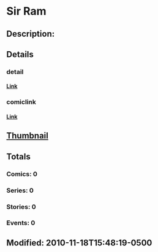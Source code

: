 # Sir Ram
## Description: 
## Details
### detail
#### [Link](http://marvel.com/characters/3412/sir_ram?utm_campaign=apiRef&utm_source=225578a89fc76f3d20fbffda5d17a88d)
### comiclink
#### [Link](http://marvel.com/comics/characters/1014975/sir_ram?utm_campaign=apiRef&utm_source=225578a89fc76f3d20fbffda5d17a88d)
## [Thumbnail](http://i.annihil.us/u/prod/marvel/i/mg/b/10/4cd043b0a3b2d.jpg)
## Totals
### Comics: 0
### Series: 0
### Stories: 0
### Events: 0
## Modified: 2010-11-18T15:48:19-0500